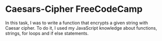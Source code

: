# Caesars-Cipher FreeCodeCamp 

In this task, I was to write a function that encrypts a given string with Caesar cipher. To do it, I used my JavaScript knowledge about functions, strings, for loops and if else statements.
